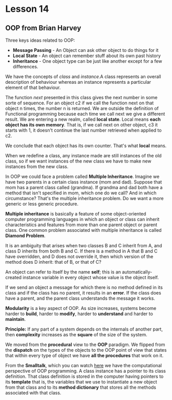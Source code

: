 # Lesson 14


## OOP from Brian Harvey

Three keys ideas related to OOP:
- **Message Passing** - An Object can ask other object to do things for it
- **Local State** - An object can remember stuff about its own past history
- **Inheritance** - One object type can be just like another except for a few differences.


We have the concepts of *class* and *instance*.A class represents an overall description of behaviour whereas an instance represents a particular element of that behaviour.

The function *next* presented in this class gives the next number in some sorte of sequence. For an object c2 if we call the function next on that object n times, the number n is returned. We are outside the definition of Functional programming because each time we call next we give a different result. We are entering a new realm, called **local state**. Local means **each object has its own memory**. That is, if we call next on other object, c3 it starts with 1, it doesn't continue the last number retrieved when applied to c2.

We conclude that each object has its own counter. That's what **local** means.

When we redefine a class, any instance made are still instances of the old class, so if we want instances of the new class we have to make new instances from the new class.

In OOP we could face a problem called **Multiple Inheritance**. Imagine we have two parents in a certain class instance (mom and dad). Suppose that mom has a parent class called (grandma). If grandma and dad both have a method that isn't specified in mom, which one do we call? And in which circumstance? That's the multiple inheritance problem. Do we want a more generic or less generic procedure.

**Multiple inheritance** is basically a feature of some object-oriented computer programming languages in which an object or class can inherit characteristics and features from more than one parent object or parent class. One common problem associated with multiple inheritance is called **Diamond Problem**.

It is an ambiguity that arises when two classes B and C inherit from A, and class D inherits from both B and C. If there is a method in A that B and C have overridden, and D does not override it, then which version of the method does D inherit: that of B, or that of C?

An object can refer to itself by the name **self**; this is an automatically-created instance variable in every object whose value is the object itself.

If we send an object a message for which there is no method defined in its class and if the class has no parent, it results in an **error**. If the class does have a parent, and the parent class understands the message it works.

**Modularity** is a key aspect of OOP. As size increases, systems become harder to **build**, harder to **modify**, harder to **understand** and harder to **maintain**.

**Principle:** If any part of a system depends on the internals of another part, then **complexity** increases as the **square** of the size of the system.

We moved from the **procedural** view to the **OOP** paradigm. We flipped from the **dispatch** on the types of the objects to the OOP point of view that states that within every type of object we have **all the procedures** that work on it.

From the **Smalltalk**, which you can watch [here](https://youtu.be/Ao9W93OxQ7U) we have the computational perspective of OOP programming. A class instance has a pointer to its class definition. That class definition is stored in the computer having pointers to its **template** that is, the variables that we use to instantiate a new object from that class and to its **method dictionary** that stores all the methods associated with that class.

